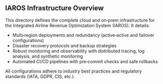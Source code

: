 ## IAROS Infrastructure Overview

This directory defines the complete cloud and on‑prem infrastructure for the Integrated Airline Revenue Optimization System (IAROS). It details:
- Multi‑region deployments and redundancy (active‑active and failover configurations)
- Disaster recovery protocols and backup strategies
- Robust monitoring and observability with distributed tracing, log analysis, and synthetic monitoring
- Automated CI/CD pipelines with pre‑commit checks and safe rollbacks

All configurations adhere to industry best practices and regulatory standards (IATA, GDPR, CIS, etc.).
